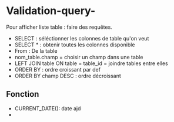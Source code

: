 # Validation-query-

Pour afficher liste table : faire des requêtes.


- SELECT : séléctionner les colonnes de table qu'on veut
- SELECT * : obtenir toutes les colonnes disponible
- From : De la table
- nom_table.champ = choisir un champ dans une table 
- LEFT JOIN table ON table = table_id = joindre tables entre elles
- ORDER BY : ordre croissant par def
- ORDER BY champ DESC : ordre décroissant


## Fonction 

- CURRENT_DATE(): date ajd
- 
